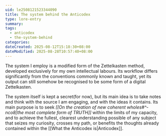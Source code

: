 ```yaml
---
uid: le2508121523344090
title: The system behind the Anticodex
type: lore-entry
summary: 
tags:
  - anticodex
  - the-system-behind
categories: 
dateCreated: 2025-08-12T15:18:30+08:00
dateModified: 2025-08-28T10:57:40+08:00
---
```

The system I employ is a modified form of the Zettelkasten method, developed exclusively for my own intellectual labours. Its workflow differs significantly from the conventions commonly known and taught, yet its output can still somehow be recognised to be some form of a digital Zettelkasten.

The system itself is kept a secret(for now), but its main idea is to take notes and think with the source I am engaging, and with the ideas it contains. Its main purpose is to seek *[[On the creation of new coherent wholes#^-nco8|the most complete form of TRUTH]]* within the limits of my capacity, and to achieve the fullest, clearest understanding possible of any subject that seizes my curiosity, crosses my path, or benefits the thoughts already contained within the [[What the Anticodex is|Anticodex]].